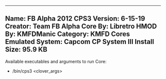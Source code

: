 -----------------------
Name: FB Alpha 2012 CPS3
Version: 6-15-19
Creator: Team FB Alpha
Core By: Libretro
HMOD By: KMFDManic
Category: KMFD Cores
Emulated System: Capcom CP System III
Install Size: 95.9 KB
-----------------------
Available executables and arguments to run Core:
- /bin/cps3 <rom> <clover_args>
